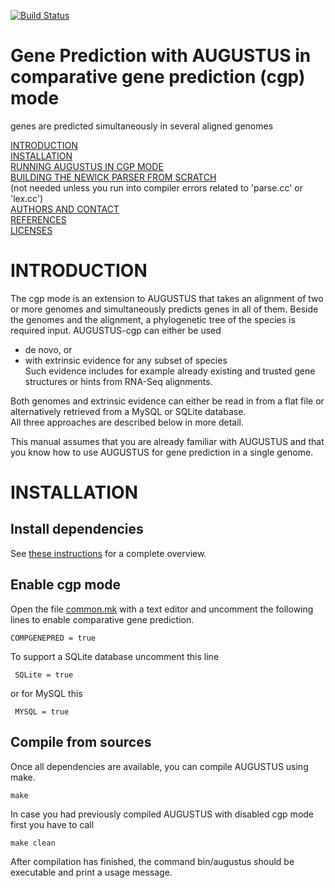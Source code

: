 [![Build Status](https://travis-ci.org/Gaius-Augustus/Augustus.svg?branch=master)](https://travis-ci.org/Gaius-Augustus/Augustus)

# Gene Prediction with AUGUSTUS in comparative gene prediction (cgp) mode
  genes are predicted simultaneously in several aligned genomes

[INTRODUCTION](#introduction)  
[INSTALLATION](#installation)  
[RUNNING AUGUSTUS IN CGP MODE](docs/RUNNING-AUGUSTUS-IN-CGP-MODE.md)  
[BUILDING THE NEWICK PARSER FROM SCRATCH](docs/CHANGE-TREE-PARSER.md)  
   (not needed unless you run into compiler errors related to 'parse.cc' or 'lex.cc')  
[AUTHORS AND CONTACT](docs/CONTACT.md)  
[REFERENCES](README.md#references)  
[LICENSES](README.md#licenses)  

# INTRODUCTION

   The cgp mode is an extension to AUGUSTUS that takes an alignment of two or more genomes
   and simultaneously predicts genes in all of them.
   Beside the genomes and the alignment, a phylogenetic tree of the species is required input.
   AUGUSTUS-cgp can either be used

   - de novo, or
   - with extrinsic evidence for any subset of species  
     Such evidence includes for example already existing and trusted gene structures 
     or hints from RNA-Seq alignments.

   Both genomes and extrinsic evidence can either be read in from a flat file or 
   alternatively retrieved from a MySQL or SQLite database.  
   All three approaches are described below in more detail.

   This manual assumes that you are already familiar with AUGUSTUS
   and that you know how to use AUGUSTUS for gene prediction in a single genome.

# INSTALLATION

## Install dependencies

   See [these instructions](README.md#install-dependencies) for a complete overview.

## Enable cgp mode

   Open the file [common.mk](./common.mk) with a text editor and uncomment the 
   following lines to enable comparative gene prediction.
   
    COMPGENEPRED = true

   To support a SQLite database uncomment this line

     SQLite = true

   or for MySQL this

     MYSQL = true
   
## Compile from sources

   Once all dependencies are available, you can compile AUGUSTUS using make.

    make

   In case you had previously compiled AUGUSTUS with disabled cgp mode first you 
   have to call

    make clean

   After compilation has finished, the command bin/augustus should be executable 
   and print a usage message.
